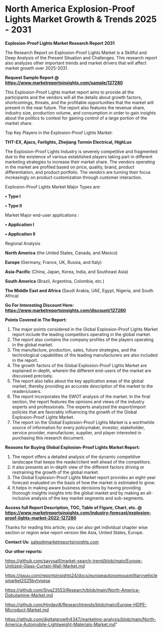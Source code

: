 # North America Explosion-Proof Lights Market Growth & Trends 2025 - 2031

<strong>Explosion-Proof Lights Market Research Report 2031</strong>

The Research Report on Explosion-Proof Lights Market is a Skillful and Deep Analysis of the Present Situation and Challenges. This research report also analyzes other important trends and market drivers that will affect market growth over 2025-2031.

<strong>Request Sample Report @ <a href=https://www.marketreportsinsights.com/sample/127280>https://www.marketreportsinsights.com/sample/127280</a></strong>

This Explosion-Proof Lights market report aims to provide all the participants and the vendors will all the details about growth factors, shortcomings, threats, and the profitable opportunities that the market will present in the near future. The report also features the revenue share, industry size, production volume, and consumption in order to gain insights about the politics to contest for gaining control of a large portion of the market share.

Top Key Players in the Explosion-Proof Lights Market:

<strong>THT-EX, Ajacs, Forlights, Zhejiang Tormin Electrical, HighLux</strong>

The Explosion-Proof Lights Industry is severely competitive and fragmented due to the existence of various established players taking part in different marketing strategies to increase their market share. The vendors operating in the market are profiled based on price, quality, brand, product differentiation, and product portfolio. The vendors are turning their focus increasingly on product customization through customer interaction.

Explosion-Proof Lights Market Major Types are:

<strong>• Type I

• Type II</strong>

Market Major end-user applications :

<strong>• Application I

• Application II</strong>

Regional Analysis

</u><strong><b>North America</b></strong> (the United States, Canada, and Mexico)

<strong><b>Europe </b></strong>(Germany, France, UK, Russia, and Italy)

<strong><b>Asia-Pacific</b></strong> (China, Japan, Korea, India, and Southeast Asia)

<strong><b>South America</b></strong> (Brazil, Argentina, Colombia, etc.)

<strong><b>The Middle East and Africa</b></strong> (Saudi Arabia, UAE, Egypt, Nigeria, and South Africa)

<strong>Go For Interesting Discount Here: <a href=https://www.marketreportsinsights.com/discount/127280>https://www.marketreportsinsights.com/discount/127280</a></strong>

<strong>Points Covered in The Report:</strong>
<ol>
  <li>The major points considered in the Global Explosion-Proof Lights Market report include the leading competitors operating in the global market.</li>
  <li>The report also contains the company profiles of the players operating in the global market.</li>
  <li>The manufacture, production, sales, future strategies, and the technological capabilities of the leading manufacturers are also included in the report.</li>
  <li>The growth factors of the Global Explosion-Proof Lights Market are explained in-depth, wherein the different end-users of the market are discussed precisely.</li>
  <li>The report also talks about the key application areas of the global market, thereby providing an accurate description of the market to the readers/users.</li>
  <li>The report incorporates the SWOT analysis of the market. In the final section, the report features the opinions and views of the industry experts and professionals. The experts analyzed the export/import policies that are favorably influencing the growth of the Global Explosion-Proof Lights Market.</li>
  <li>The report on the Global Explosion-Proof Lights Market is a worthwhile source of information for every policymaker, investor, stakeholder, service provider, manufacturer, supplier, and player interested in purchasing this research document.</li>
</ol>
<strong>Reasons for Buying Global Explosion-Proof Lights Market Report:</strong>

<ol>
  <li>The report offers a detailed analysis of the dynamic competitive landscape that keeps the reader/client well ahead of the competitors.</li>
  <li>It also presents an in-depth view of the different factors driving or restraining the growth of the global market.</li>
  <li>The Global Explosion-Proof Lights Market report provides an eight-year forecast evaluated on the basis of how the market is estimated to grow.</li>
  <li>It helps in making aware business decisions by having providing thorough insights insights into the global market and by making an all-inclusive analysis of the key market segments and sub-segments.</li>
</ol>
<strong>Access full Report Description, TOC, Table of Figure, Chart, etc. @ <a href=https://www.marketreportsinsights.com/industry-forecast/explosion-proof-lights-market-2022-127280>https://www.marketreportsinsights.com/industry-forecast/explosion-proof-lights-market-2022-127280</a></strong>


Thanks for reading this article; you can also get individual chapter wise section or region wise report version like Asia, United States, Europe.

<strong>Contact Us:</strong>
sales@marketreportsinsights.com

<strong>Our other reports:</strong>

<a href=https://github.com/sayysaif/market-search-trend/blob/main/Europe-Unitized-Glass-Curtain-Wall-Market.md>https://github.com/sayysaif/market-search-trend/blob/main/Europe-Unitized-Glass-Curtain-Wall-Market.md</a>

<a href=https://issuu.com/reportsinsights24/docs/europeautonomousmilitaryvehiclesmarket2025bytypesa>https://issuu.com/reportsinsights24/docs/europeautonomousmilitaryvehiclesmarket2025bytypesa</a>

<a href=https://github.com/Siya23553/Research/blob/main/North-America-Dobutamine-Market.md>https://github.com/Siya23553/Research/blob/main/North-America-Dobutamine-Market.md</a>

<a href=https://github.com/Hindavi8/Researchtrends/blob/main/Europe-HDPE-Microduct-Market.md>https://github.com/Hindavi8/Researchtrends/blob/main/Europe-HDPE-Microduct-Market.md</a>

<a href=https://github.com/digitalgrowth4347/marketing-analysis/blob/main/North-America-Automobile-Lightweight-Materials-Market.md>https://github.com/digitalgrowth4347/marketing-analysis/blob/main/North-America-Automobile-Lightweight-Materials-Market.md</a>"
